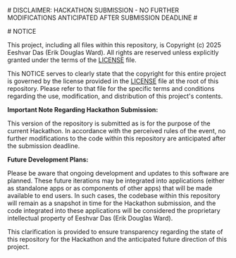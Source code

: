\# DISCLAIMER: HACKATHON SUBMISSION - NO FURTHER MODIFICATIONS ANTICIPATED AFTER SUBMISSION DEADLINE \#

\# NOTICE

This project, including all files within this repository, is Copyright (c) 2025 Eeshvar Das (Erik Douglas Ward). All rights are reserved unless explicitly granted under the terms of the [LICENSE](LICENSE) file.

This NOTICE serves to clearly state that the copyright for this entire project is governed by the license provided in the [LICENSE](LICENSE) file at the root of this repository. Please refer to that file for the specific terms and conditions regarding the use, modification, and distribution of this project's contents.

**Important Note Regarding Hackathon Submission:**

This version of the repository is submitted as is for the purpose of the current Hackathon. In accordance with the perceived rules of the event, no further modifications to the code within this repository are anticipated after the submission deadline.

**Future Development Plans:**

Please be aware that ongoing development and updates to this software are planned. These future iterations may be integrated into applications (either as standalone apps or as components of other apps) that will be made available to end users. In such cases, the codebase within this repository will remain as a snapshot in time for the Hackathon submission, and the code integrated into these applications will be considered the proprietary intellectual property of Eeshvar Das (Erik Douglas Ward).

This clarification is provided to ensure transparency regarding the state of this repository for the Hackathon and the anticipated future direction of this project.
